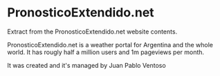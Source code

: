 # PronosticoExtendido.net
Extract from the PronosticoExtendido.net website contents.

PronosticoExtendido.net is a weather portal for Argentina and the whole world.
It has rougly half a million users and 1m pageviews per month.

It was created and it's managed by Juan Pablo Ventoso
